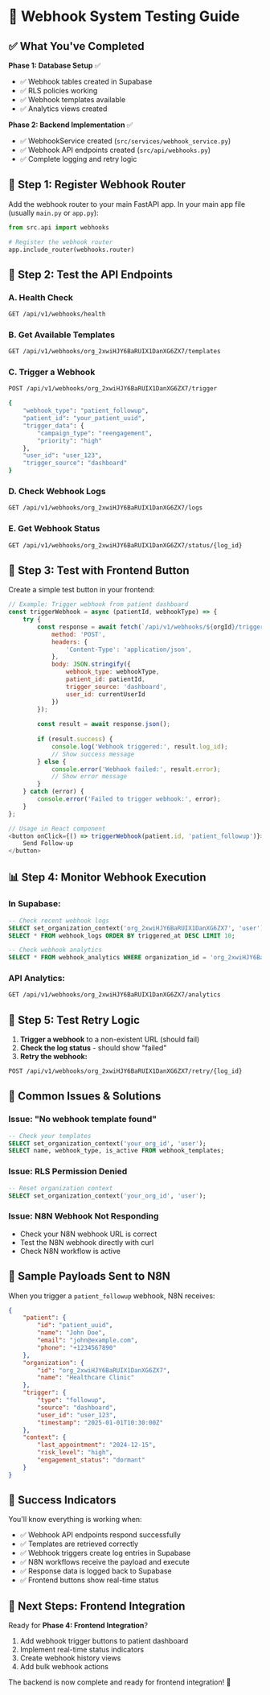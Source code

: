 # 🔗 Webhook System Testing Guide

## ✅ **What You've Completed**

**Phase 1: Database Setup** ✅
- ✅ Webhook tables created in Supabase
- ✅ RLS policies working
- ✅ Webhook templates available 
- ✅ Analytics views created

**Phase 2: Backend Implementation** ✅
- ✅ WebhookService created (`src/services/webhook_service.py`)
- ✅ Webhook API endpoints created (`src/api/webhooks.py`)
- ✅ Complete logging and retry logic

## 🔧 **Step 1: Register Webhook Router**

Add the webhook router to your main FastAPI app. In your main app file (usually `main.py` or `app.py`):

```python
from src.api import webhooks

# Register the webhook router
app.include_router(webhooks.router)
```

## 🧪 **Step 2: Test the API Endpoints**

### **A. Health Check**
```bash
GET /api/v1/webhooks/health
```

### **B. Get Available Templates**
```bash
GET /api/v1/webhooks/org_2xwiHJY6BaRUIX1DanXG6ZX7/templates
```

### **C. Trigger a Webhook**
```bash
POST /api/v1/webhooks/org_2xwiHJY6BaRUIX1DanXG6ZX7/trigger

{
    "webhook_type": "patient_followup",
    "patient_id": "your_patient_uuid",
    "trigger_data": {
        "campaign_type": "reengagement",
        "priority": "high"
    },
    "user_id": "user_123",
    "trigger_source": "dashboard"
}
```

### **D. Check Webhook Logs**
```bash
GET /api/v1/webhooks/org_2xwiHJY6BaRUIX1DanXG6ZX7/logs
```

### **E. Get Webhook Status**
```bash
GET /api/v1/webhooks/org_2xwiHJY6BaRUIX1DanXG6ZX7/status/{log_id}
```

## 🎯 **Step 3: Test with Frontend Button**

Create a simple test button in your frontend:

```javascript
// Example: Trigger webhook from patient dashboard
const triggerWebhook = async (patientId, webhookType) => {
    try {
        const response = await fetch(`/api/v1/webhooks/${orgId}/trigger`, {
            method: 'POST',
            headers: {
                'Content-Type': 'application/json',
            },
            body: JSON.stringify({
                webhook_type: webhookType,
                patient_id: patientId,
                trigger_source: 'dashboard',
                user_id: currentUserId
            })
        });
        
        const result = await response.json();
        
        if (result.success) {
            console.log('Webhook triggered:', result.log_id);
            // Show success message
        } else {
            console.error('Webhook failed:', result.error);
            // Show error message
        }
    } catch (error) {
        console.error('Failed to trigger webhook:', error);
    }
};

// Usage in React component
<button onClick={() => triggerWebhook(patient.id, 'patient_followup')}>
    Send Follow-up
</button>
```

## 📊 **Step 4: Monitor Webhook Execution**

### **In Supabase:**
```sql
-- Check recent webhook logs
SELECT set_organization_context('org_2xwiHJY6BaRUIX1DanXG6ZX7', 'user');
SELECT * FROM webhook_logs ORDER BY triggered_at DESC LIMIT 10;

-- Check webhook analytics
SELECT * FROM webhook_analytics WHERE organization_id = 'org_2xwiHJY6BaRUIX1DanXG6ZX7';
```

### **API Analytics:**
```bash
GET /api/v1/webhooks/org_2xwiHJY6BaRUIX1DanXG6ZX7/analytics
```

## 🔄 **Step 5: Test Retry Logic**

1. **Trigger a webhook** to a non-existent URL (should fail)
2. **Check the log status** - should show "failed"
3. **Retry the webhook:**
```bash
POST /api/v1/webhooks/org_2xwiHJY6BaRUIX1DanXG6ZX7/retry/{log_id}
```

## 🚨 **Common Issues & Solutions**

### **Issue: "No webhook template found"**
```sql
-- Check your templates
SELECT set_organization_context('your_org_id', 'user');
SELECT name, webhook_type, is_active FROM webhook_templates;
```

### **Issue: RLS Permission Denied**
```sql
-- Reset organization context
SELECT set_organization_context('your_org_id', 'user');
```

### **Issue: N8N Webhook Not Responding**
- Check your N8N webhook URL is correct
- Test the N8N webhook directly with curl
- Check N8N workflow is active

## 📝 **Sample Payloads Sent to N8N**

When you trigger a `patient_followup` webhook, N8N receives:

```json
{
    "patient": {
        "id": "patient_uuid",
        "name": "John Doe",
        "email": "john@example.com",
        "phone": "+1234567890"
    },
    "organization": {
        "id": "org_2xwiHJY6BaRUIX1DanXG6ZX7",
        "name": "Healthcare Clinic"
    },
    "trigger": {
        "type": "followup",
        "source": "dashboard",
        "user_id": "user_123",
        "timestamp": "2025-01-01T10:30:00Z"
    },
    "context": {
        "last_appointment": "2024-12-15",
        "risk_level": "high",
        "engagement_status": "dormant"
    }
}
```

## 🎉 **Success Indicators**

You'll know everything is working when:

- ✅ Webhook API endpoints respond successfully
- ✅ Templates are retrieved correctly
- ✅ Webhook triggers create log entries in Supabase
- ✅ N8N workflows receive the payload and execute
- ✅ Response data is logged back to Supabase
- ✅ Frontend buttons show real-time status

## 🚀 **Next Steps: Frontend Integration**

Ready for **Phase 4: Frontend Integration**?

1. Add webhook trigger buttons to patient dashboard
2. Implement real-time status indicators
3. Create webhook history views
4. Add bulk webhook actions

The backend is now complete and ready for frontend integration! 🎯 